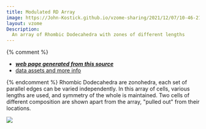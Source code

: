 ```yaml
---
title: Modulated RD Array
image: https://John-Kostick.github.io/vzome-sharing/2021/12/07/10-46-21-RD Modulated field 3/RD Modulated field 3.png
layout: vzome
Description:
  An array of Rhombic Dodecahedra with zones of different lengths
---
```


{% comment %}
 - [***web page generated from this source***][post]
 - [data assets and more info][github]

[post]: <https://John-Kostick.github.io/vzome-sharing/2021/12/07/RD Modulated field 3-10-46-21.html>
[github]: <https://github.com/John-Kostick/vzome-sharing/tree/main/2021/12/07/10-46-21-RD Modulated field 3/>
{% endcomment %}
Rhombic Dodecahedra are zonohedra, each set of parallel edges can be varied independently.  In this array of cells, various lengths are used, and symmetry of the whole is maintained. Two cells of different composition are shown apart from the array, "pulled out" from their locations.

<vzome-viewer style="width: 100%; height: 65vh;"
       src="https://John-Kostick.github.io/vzome-sharing/2021/12/07/10-46-21-RD Modulated field 3/RD Modulated field 3.vZome" >
  <img src="https://John-Kostick.github.io/vzome-sharing/2021/12/07/10-46-21-RD Modulated field 3/RD Modulated field 3.png" />
</vzome-viewer>
